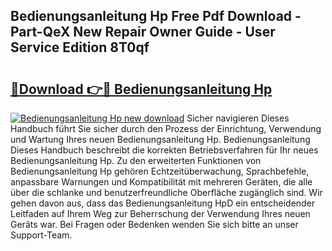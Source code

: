 ## Bedienungsanleitung Hp Free Pdf Download - Part-QeX New Repair Owner Guide - User Service Edition 8T0qf

# <h2><a href="http://df2ne2u.blite.top/?on=Bedienungsanleitung+Hp">🔗Download 👉🔴 Bedienungsanleitung Hp</a></h2>

[![Bedienungsanleitung Hp new download](https://i.imgur.com/lujVjoI.png)](http://df2ne2u.blite.top/?on=Bedienungsanleitung+Hp)
Sicher navigieren Dieses Handbuch führt Sie sicher durch den Prozess der Einrichtung, Verwendung und Wartung Ihres neuen Bedienungsanleitung Hp. Bedienungsanleitung Dieses Handbuch beschreibt die korrekten Betriebsverfahren für Ihr neues Bedienungsanleitung Hp. Zu den erweiterten Funktionen von Bedienungsanleitung Hp gehören Echtzeitüberwachung, Sprachbefehle, anpassbare Warnungen und Kompatibilität mit mehreren Geräten, die alle über die schlanke und benutzerfreundliche Oberfläche zugänglich sind. Wir gehen davon aus, dass das Bedienungsanleitung HpD ein entscheidender Leitfaden auf Ihrem Weg zur Beherrschung der Verwendung Ihres neuen Geräts war. Bei Fragen oder Bedenken wenden Sie sich bitte an unser Support-Team.
